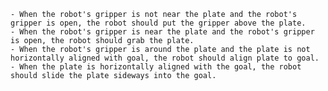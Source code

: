 
    - When the robot's gripper is not near the plate and the robot's gripper is open, the robot should put the gripper above the plate.
    - When the robot's gripper is near the plate and the robot's gripper is open, the robot should grab the plate.
    - When the robot's gripper is around the plate and the plate is not horizontally aligned with goal, the robot should align plate to goal.
    - When the plate is horizontally aligned with the goal, the robot should slide the plate sideways into the goal.